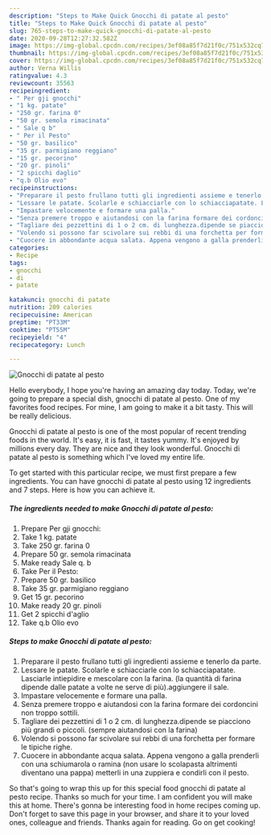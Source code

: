 ```yaml
---
description: "Steps to Make Quick Gnocchi di patate al pesto"
title: "Steps to Make Quick Gnocchi di patate al pesto"
slug: 765-steps-to-make-quick-gnocchi-di-patate-al-pesto
date: 2020-09-28T12:27:32.582Z
image: https://img-global.cpcdn.com/recipes/3ef08a85f7d21f0c/751x532cq70/gnocchi-di-patate-al-pesto-recipe-main-photo.jpg
thumbnail: https://img-global.cpcdn.com/recipes/3ef08a85f7d21f0c/751x532cq70/gnocchi-di-patate-al-pesto-recipe-main-photo.jpg
cover: https://img-global.cpcdn.com/recipes/3ef08a85f7d21f0c/751x532cq70/gnocchi-di-patate-al-pesto-recipe-main-photo.jpg
author: Verna Willis
ratingvalue: 4.3
reviewcount: 35563
recipeingredient:
- " Per gji gnocchi"
- "1 kg. patate"
- "250 gr. farina 0"
- "50 gr. semola rimacinata"
- " Sale q b"
- " Per il Pesto"
- "50 gr. basilico"
- "35 gr. parmigiano reggiano"
- "15 gr. pecorino"
- "20 gr. pinoli"
- "2 spicchi daglio"
- "q.b Olio evo"
recipeinstructions:
- "Preparare il pesto frullano tutti gli ingredienti assieme e tenerlo da parte."
- "Lessare le patate. Scolarle e schiacciarle con lo schiacciapatate. Lasciarle intiepidire e mescolare con la farina. (la quantità di farina dipende dalle patate a volte ne serve di più).aggiungere il sale."
- "Impastare velocemente e formare una palla."
- "Senza premere troppo e aiutandosi con la farina formare dei cordoncini non troppo sottili."
- "Tagliare dei pezzettini di 1 o 2 cm. di lunghezza.dipende se piacciono più grandi o piccoli. (sempre aiutandosi con la farina)"
- "Volendo si possono far scivolare sui rebbi di una forchetta per formare le tipiche righe."
- "Cuocere in abbondante acqua salata. Appena vengono a galla prenderli con una schiumarola o ramina (non usare lo scolapasta altrimenti diventano una pappa) metterli in una zuppiera e condirli con il pesto."
categories:
- Recipe
tags:
- gnocchi
- di
- patate

katakunci: gnocchi di patate 
nutrition: 209 calories
recipecuisine: American
preptime: "PT33M"
cooktime: "PT55M"
recipeyield: "4"
recipecategory: Lunch

---
```



![Gnocchi di patate al pesto](https://img-global.cpcdn.com/recipes/3ef08a85f7d21f0c/751x532cq70/gnocchi-di-patate-al-pesto-recipe-main-photo.jpg)

Hello everybody, I hope you're having an amazing day today. Today, we're going to prepare a special dish, gnocchi di patate al pesto. One of my favorites food recipes. For mine, I am going to make it a bit tasty. This will be really delicious.

Gnocchi di patate al pesto is one of the most popular of recent trending foods in the world. It's easy, it is fast, it tastes yummy. It's enjoyed by millions every day. They are nice and they look wonderful. Gnocchi di patate al pesto is something which I've loved my entire life.




To get started with this particular recipe, we must first prepare a few ingredients. You can have gnocchi di patate al pesto using 12 ingredients and 7 steps. Here is how you can achieve it.

<!--inarticleads1-->

##### The ingredients needed to make Gnocchi di patate al pesto:

1. Prepare  Per gji gnocchi:
1. Take 1 kg. patate
1. Take 250 gr. farina 0
1. Prepare 50 gr. semola rimacinata
1. Make ready  Sale q. b
1. Take  Per il Pesto:
1. Prepare 50 gr. basilico
1. Take 35 gr. parmigiano reggiano
1. Get 15 gr. pecorino
1. Make ready 20 gr. pinoli
1. Get 2 spicchi d&#39;aglio
1. Take q.b Olio evo




<!--inarticleads2-->

##### Steps to make Gnocchi di patate al pesto:

1. Preparare il pesto frullano tutti gli ingredienti assieme e tenerlo da parte.
1. Lessare le patate. Scolarle e schiacciarle con lo schiacciapatate. Lasciarle intiepidire e mescolare con la farina. (la quantità di farina dipende dalle patate a volte ne serve di più).aggiungere il sale.
1. Impastare velocemente e formare una palla.
1. Senza premere troppo e aiutandosi con la farina formare dei cordoncini non troppo sottili.
1. Tagliare dei pezzettini di 1 o 2 cm. di lunghezza.dipende se piacciono più grandi o piccoli. (sempre aiutandosi con la farina)
1. Volendo si possono far scivolare sui rebbi di una forchetta per formare le tipiche righe.
1. Cuocere in abbondante acqua salata. Appena vengono a galla prenderli con una schiumarola o ramina (non usare lo scolapasta altrimenti diventano una pappa) metterli in una zuppiera e condirli con il pesto.




So that's going to wrap this up for this special food gnocchi di patate al pesto recipe. Thanks so much for your time. I am confident you will make this at home. There's gonna be interesting food in home recipes coming up. Don't forget to save this page in your browser, and share it to your loved ones, colleague and friends. Thanks again for reading. Go on get cooking!
